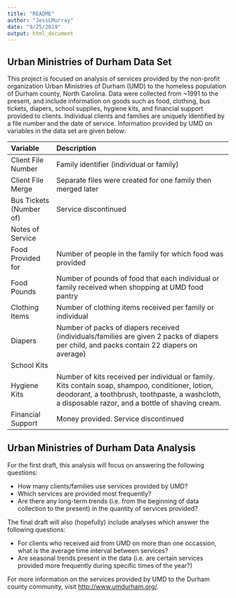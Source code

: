 ```yaml
---
title: "README"
author: "JessLMurray"
date: "9/25/2019"
output: html_document
---
```


## Urban Ministries of Durham Data Set

This project is focused on analysis of services provided by the non-profit organization Urban Ministries of Durham (UMD) to the homeless population of Durham county, North Carolina. Data were collected from ~1991 to the present, and include information on goods such as food, clothing, bus tickets, diapers, school supplies, hygiene kits, and financial support provided to clients. Individual clients and families are uniquely identified by a file number and the date of service. Information provided by UMD on variables in the data set are given below:

| Variable | Description |
|:---------|:-----------|
| Client File Number | Family identifier (individual or family) |
| Client File Merge | Separate files were created for one family then merged later |
| Bus Tickets (Number of) | Service discontinued |
| Notes of Service |  |
| Food Provided for | Number of people in the family for which food was provided |
| Food Pounds | Number of pounds of food that each individual or family received when shopping at UMD food pantry |
| Clothing Items | Number of clothing items received per family or individual |
| Diapers | Number of packs of diapers received (individuals/families are given 2 packs of diapers per child, and packs contain 22 diapers on average) |
| School Kits |  |
| Hygiene Kits | Number of kits received per individual or family. Kits contain soap, shampoo, conditioner, lotion, deodorant, a toothbrush, toothpaste, a washcloth, a disposable razor, and a bottle of shaving cream. |
| Financial Support | Money provided. Service discontinued |

## Urban Ministries of Durham Data Analysis

For the first draft, this analysis will focus on answering the following questions: 
* How many clients/families use services provided by UMD?
* Which services are provided most frequently?
* Are there any long-term trends (i.e. from the beginning of data collection to the present) in the quantity of services provided? 


The final draft will also (hopefully) include analyses which answer the following questions: 
* For clients who received aid from UMD on more than one occassion, what is the average time interval between services?
* Are seasonal trends present in the data (i.e. are certain services provided more frequently during specific times of the year?)

For more information on the services provided by UMD to the Durham county community, visit http://www.umdurham.org/. 

